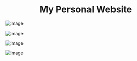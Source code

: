  
<h1><h1/>
<h1 align = "center">My Personal Website </h1>

![image](https://user-images.githubusercontent.com/64348740/180598025-65cd6313-1215-4e93-8b13-b64f0c2713b9.png)

![image](https://user-images.githubusercontent.com/64348740/180598048-4970a938-decf-4a4c-8292-a3fa23308d43.png)

![image](https://user-images.githubusercontent.com/64348740/180598072-912e455a-b073-4aa8-bb7e-073531bac8f3.png)

![image](https://user-images.githubusercontent.com/64348740/180598059-7edf2eee-d23b-4f68-a9e3-f26176863e53.png)



